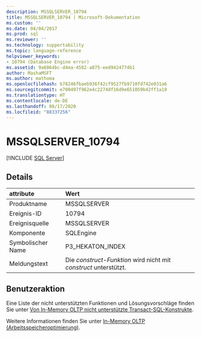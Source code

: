 ```yaml
---
description: MSSQLSERVER_10794
title: MSSQLSERVER_10794 | Microsoft-Dokumentation
ms.custom: ''
ms.date: 04/04/2017
ms.prod: sql
ms.reviewer: ''
ms.technology: supportability
ms.topic: language-reference
helpviewer_keywords:
- 10794 (Database Engine error)
ms.assetid: 9a6864bc-d4ea-4582-a875-eed9424774b1
author: MashaMSFT
ms.author: mathoma
ms.openlocfilehash: b78246fbaeb936f42cf9527fb9710fd742e031a6
ms.sourcegitcommit: e700497f962e4c2274df16d9e651059b42ff1a10
ms.translationtype: HT
ms.contentlocale: de-DE
ms.lasthandoff: 08/17/2020
ms.locfileid: "88337256"
---
```

# <a name="mssqlserver_10794"></a>MSSQLSERVER_10794
 [!INCLUDE [SQL Server](../../includes/applies-to-version/sqlserver.md)]
  
## <a name="details"></a>Details  
  
| attribute | Wert |  
| :-------- | :---- |  
|Produktname|MSSQLSERVER|  
|Ereignis-ID|10794|  
|Ereignisquelle|MSSQLSERVER|  
|Komponente|SQLEngine|  
|Symbolischer Name|P3_HEKATON_INDEX|  
|Meldungstext|Die *construct*-*Funktion* wird nicht mit *construct* unterstützt.|  
  
## <a name="user-action"></a>Benutzeraktion  
Eine Liste der nicht unterstützten Funktionen und Lösungsvorschläge finden Sie unter [Von In-Memory OLTP nicht unterstützte Transact-SQL-Konstrukte](~/relational-databases/in-memory-oltp/transact-sql-constructs-not-supported-by-in-memory-oltp.md).  
  
Weitere Informationen finden Sie unter [In-Memory OLTP &#40;Arbeitsspeicheroptimierung&#41;](~/relational-databases/in-memory-oltp/in-memory-oltp-in-memory-optimization.md).  
  
